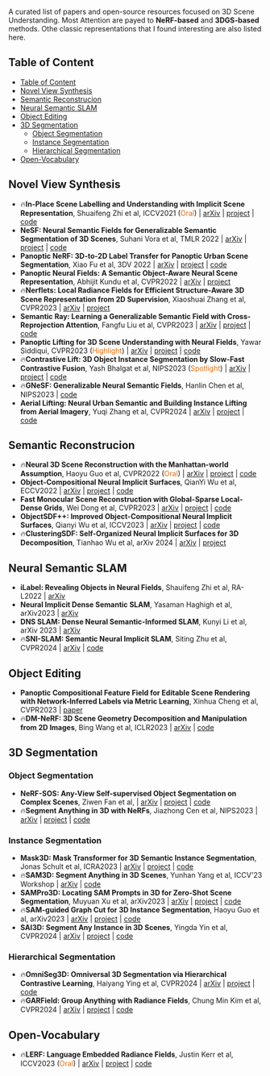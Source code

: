 A curated list of papers and open-source resources focused on 3D Scene Understanding. Most Attention are payed to **NeRF-based** and **3DGS-based** methods. Othe classic representations that I found interesting are also listed here.

## Table of Content
- [Table of Content](#table-of-content)
- [Novel View Synthesis](#novel-view-synthesis)
- [Semantic Reconstrucion](#semantic-reconstrucion)
- [Neural Semantic SLAM](#neural-semantic-slam)
- [Object Editing](#object-editing)
- [3D Segmentation](#3d-segmentation)
  - [Object Segmentation](#object-segmentation)
  - [Instance Segmentation](#instance-segmentation)
  - [Hierarchical Segmentation](#hierarchical-segmentation)
- [Open-Vocabulary](#open-vocabulary)


## Novel View Synthesis
- 🔥**In-Place Scene Labelling and Understanding with Implicit Scene Representation**, Shuaifeng Zhi et al, ICCV2021 (<font color="#e36c09">Oral</font>) | [arXiv](https://arxiv.org/abs/2103.15875) | [project](https://shuaifengzhi.com/Semantic-NeRF/) | [code](https://github.com/Harry-Zhi/semantic_nerf/)
- **NeSF: Neural Semantic Fields for Generalizable Semantic Segmentation of 3D Scenes**, Suhani Vora et al, TMLR 2022 | [arXiv](https://arxiv.org/pdf/2111.13260) | [project](https://nesf3d.github.io/) | [code](https://github.com/google-research/jax3d/tree/main/jax3d/projects/nesf)
- **Panoptic NeRF: 3D-to-2D Label Transfer for Panoptic Urban Scene Segmentation**, Xiao Fu et al, 3DV 2022 | [arXiv](https://arxiv.org/abs/2203.15224) | [project](https://fuxiao0719.github.io/projects/panopticnerf/) | [code](https://github.com/fuxiao0719/panopticnerf)
- **Panoptic Neural Fields: A Semantic Object-Aware Neural Scene Representation**, Abhijit Kundu et al, CVPR2022 | [arXiv](https://arxiv.org/abs/2205.04334.pdf) | [project](https://abhijitkundu.info/projects/pnf/)
- 🔥**Nerflets: Local Radiance Fields for Efficient Structure-Aware 3D Scene Representation from 2D Supervision**, Xiaoshuai Zhang et al, CVPR2023 | [arXiv](https://arxiv.org/abs/2303.03361) | [project](https://jetd1.github.io/nerflets-web/)
- **Semantic Ray: Learning a Generalizable Semantic Field with Cross-Reprojection Attention**, Fangfu Liu et al, CVPR2023 | [arXiv](https://arxiv.org/abs/2303.13014) | [project](https://liuff19.github.io/S-Ray/) | [code](https://github.com/liuff19/Semantic-Ray)
- **Panoptic Lifting for 3D Scene Understanding with Neural Fields**, Yawar Siddiqui, CVPR2023 (<font color="#e36c09">Highlight</font>) | [arXiv](https://arxiv.org/abs/2212.09802) | [project](https://nihalsid.github.io/panoptic-lifting/) | [code](https://github.com/nihalsid/panoptic-lifting)
- 🔥**Contrastive Lift: 3D Object Instance Segmentation by Slow-Fast Contrastive Fusion**, Yash Bhalgat et al, NIPS2023 (<font color="#e36c09">Spotlight</font>) | [arXiv](https://arxiv.org/abs/2306.04633) | [project](https://www.robots.ox.ac.uk/~vgg/research/contrastive-lift/) | [code](https://github.com/yashbhalgat/Contrastive-Lift)
- 🔥**GNeSF: Generalizable Neural Semantic Fields**, Hanlin Chen et al, NIPS2023 | [code](https://github.com/HLinChen/GNeSF)
- **Aerial Lifting: Neural Urban Semantic and Building Instance Lifting from Aerial Imagery**, Yuqi Zhang et al, CVPR2024 | [arXiv](https://arxiv.org/abs/2403.11812) | [project](https://zyqz97.github.io/Aerial_Lifting/) | [code](https://github.com/zyqz97/Aerial_lifting)

## Semantic Reconstrucion
- 🔥**Neural 3D Scene Reconstruction with the Manhattan-world Assumption**, Haoyu Guo et al, CVPR2022 (<font color="#e36c09">Oral</font>) | [arXiv](https://arxiv.org/abs/2205.02836) | [project](https://zju3dv.github.io/manhattan_sdf/) | [code](https://github.com/zju3dv/manhattan_sdf)
- **Object-Compositional Neural Implicit Surfaces**, QianYi Wu et al, ECCV2022 | [arXiv](http://arxiv.org/abs/2207.09686) | [project](https://wuqianyi.top/objectsdf/) | [code](https://github.com/QianyiWu/objsdf)
- **Fast Monocular Scene Reconstruction with Global-Sparse Local-Dense Grids**, Wei Dong et al, CVPR2023 | [arXiv](https://arxiv.org/abs/2305.13220) | [project](https://dongwei.info/publication/ash-mono/) | [code](https://github.com/theNded/torch-ash) 
- **ObjectSDF++: Improved Object-Compositional Neural Implicit Surfaces**, Qianyi Wu et al, ICCV2023 | [arXiv](http://arxiv.org/abs/2308.07868) | [project](https://wuqianyi.top/objectsdf++) | [code](https://github.com/QianyiWu/objectsdf_plus)
- 🔥**ClusteringSDF: Self-Organized Neural Implicit Surfaces for 3D Decomposition**, Tianhao Wu et al, arXiv 2024 | [arXiv](https://arxiv.org/abs/2403.14619) | [project](https://sm0kywu.github.io/ClusteringSDF/)

## Neural Semantic SLAM
- **iLabel: Revealing Objects in Neural Fields**, Shauifeng Zhi et al, RA-L2022 | [arXiv](https://arxiv.org/abs/2111.14637)
- **Neural Implicit Dense Semantic SLAM**, Yasaman Haghigh et al, arXiv2023 | [arXiv](https://arxiv.org/pdf/2304.14560.pdf)
- **DNS SLAM: Dense Neural Semantic-Informed SLAM**, Kunyi Li et al, arXiv 2023 | [arXiv](https://arxiv.org/abs/2312.00204)
- 🔥**SNI-SLAM: Semantic Neural Implicit SLAM**, Siting Zhu et al, CVPR2024 | [arXiv](https://arxiv.org/pdf/2311.11016) | [code](https://github.com/IRMVLab/SNI-SLAM)

## Object Editing
- **Panoptic Compositional Feature Field for Editable Scene Rendering with Network-Inferred Labels via Metric Learning**, Xinhua Cheng et al, CVPR2023 | [paper](https://openaccess.thecvf.com/content/CVPR2023/papers/Cheng_Panoptic_Compositional_Feature_Field_for_Editable_Scene_Rendering_With_Network-Inferred_CVPR_2023_paper.pdf)
- 🔥**DM-NeRF: 3D Scene Geometry Decomposition and Manipulation from 2D Images**, Bing Wang et al, ICLR2023 | [arXiv](https://arxiv.org/abs/2208.07227) | [code](https://github.com/vLAR-group/DM-NeRF)

## 3D Segmentation
### Object Segmentation
- **NeRF-SOS: Any-View Self-supervised Object Segmentation on Complex Scenes**, Ziwen Fan et al, | [arXiv](https://arxiv.org/abs/2209.08776) | [project](https://zhiwenfan.github.io/NeRF-SOS/) | [code](https://github.com/VITA-Group/NeRF-SOS)
- 🔥**Segment Anything in 3D with NeRFs**, Jiazhong Cen et al, NIPS2023 | [arXiv](https://arxiv.org/abs/2304.12308) | [project](https://jumpat.github.io/SA3D/) | [code](https://github.com/Jumpat/SegmentAnythingin3D)
### Instance Segmentation
- **Mask3D: Mask Transformer for 3D Semantic Instance Segmentation**, Jonas Schult et al, ICRA2023 | [arXiv](https://arxiv.org/abs/2210.03105) | [project](https://jonasschult.github.io/Mask3D/) | [code](https://github.com/JonasSchult/Mask3D)
- 🔥**SAM3D: Segment Anything in 3D Scenes**, Yunhan Yang et al, ICCV'23 Workshop | [arXiv](https://arxiv.org/abs/2306.03908) | [code](https://github.com/Pointcept/SegmentAnything3D) 
- **SAMPro3D: Locating SAM Prompts in 3D for Zero-Shot Scene Segmentation**, Muyuan Xu et al, arXiv2023 | [arXiv](https://arxiv.org/abs/2311.17707) | [project](https://mutianxu.github.io/sampro3d/) | [code](https://github.com/GAP-LAB-CUHK-SZ/SAMPro3D)
- 🔥**SAM-guided Graph Cut for 3D Instance Segmentation**, Haoyu Guo et al, arXiv2023 | [arXiv](https://arxiv.org/abs/2312.08372) | [project](https://zju3dv.github.io/sam_graph/) | [code](https://github.com/zju3dv/SAM-Graph)
- **SAI3D: Segment Any Instance in 3D Scenes**, Yingda Yin et al, CVPR2024 | [arXiv](https://arxiv.org/abs/2312.11557) | [project](https://yd-yin.github.io/SAI3D/) | [code](https://github.com/yd-yin/SAI3D)

### Hierarchical Segmentation
- 🔥**OmniSeg3D: Omniversal 3D Segmentation via Hierarchical Contrastive Learning**, Haiyang Ying et al, CVPR2024 | [arXiv](https://arxiv.org/abs/2311.11666) | [project](https://oceanying.github.io/OmniSeg3D/) | [code](https://github.com/THU-luvision/OmniSeg3D)
- 🔥**GARField: Group Anything with Radiance Fields**, Chung Min Kim et al, CVPR2024 | [arXiv](https://arxiv.org/abs/2401.09419) | [project](https://www.garfield.studio/) | [code](https://github.com/chungmin99/garfield) 


## Open-Vocabulary
- 🔥**LERF: Language Embedded Radiance Fields**, Justin Kerr et al, ICCV2023 (<font color="#e36c09">Oral</font>) | [arXiv](https://arxiv.org/abs/2303.09553) | [project](https://www.lerf.io/) | [code](https://github.com/kerrj/lerf)
